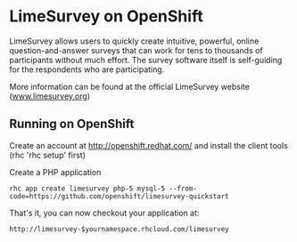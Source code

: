 LimeSurvey on OpenShift
=========================
LimeSurvey allows users to quickly create intuitive, powerful, online question-and-answer surveys that can work for tens to thousands of participants without much effort. The survey software itself is self-guiding for the respondents who are participating. 

More information can be found at the official LimeSurvey website (www.limesurvey.org)

Running on OpenShift
--------------------

Create an account at http://openshift.redhat.com/ and install the client tools (rhc 'rhc setup' first)

Create a PHP application

	rhc app create limesurvey php-5 mysql-5 --from-code=https://github.com/openshift/limesurvey-quickstart


That's it, you can now checkout your application at:

	http://limesurvey-$yournamespace.rhcloud.com/limesurvey


